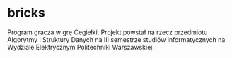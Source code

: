# bricks
Program gracza w grę Cegiełki.
Projekt powstał na rzecz przedmiotu Algorytmy i Struktury Danych na III semestrze studiów informatycznych na Wydziale Elektrycznym Politechniki Warszawskiej.
